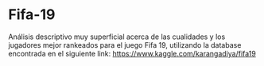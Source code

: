 # Fifa-19
Análisis descriptivo muy superficial acerca de las cualidades y los jugadores mejor rankeados para el juego Fifa 19, utilizando la database encontrada en el siguiente link:
https://www.kaggle.com/karangadiya/fifa19
